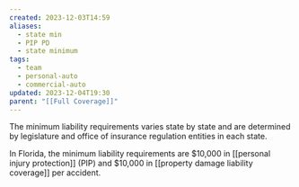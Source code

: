 ```yaml
---
created: 2023-12-03T14:59
aliases:
  - state min
  - PIP PD
  - state minimum
tags:
  - team
  - personal-auto
  - commercial-auto
updated: 2023-12-04T19:30
parent: "[[Full Coverage]]"
---
```

The minimum liability requirements varies state by state and are determined by legislature and office of insurance regulation entities in each state.

In Florida, the minimum liability requirements are $10,000 in [[personal injury protection]] (PIP) and $10,000 in [[property damage liability coverage]] per accident.